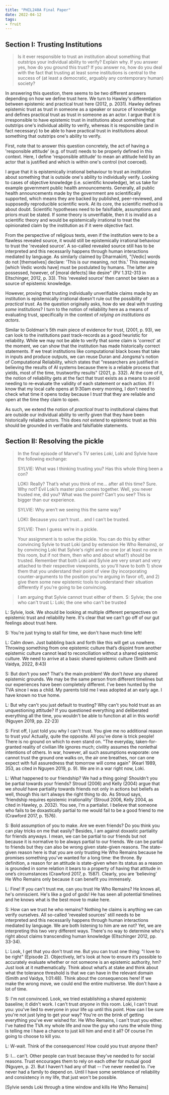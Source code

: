 ```yaml
---
title: "PHIL240A Final Paper"
date: 2022-04-12
tags:
- fruit
---
```


## Section I: Trusting Institutions
> Is it ever responsible to trust an institution about something that outstrips your individual ability to verify? Explain why. If you answer yes, how do you ground this trust? If you answer no, how do you deal with the fact that trusting at least some institutions is central to the success of (at least a democratic, arguably any contemporary human) society?

In answering this question, there seems to be two different answers depending on how we define trust here. We turn to Hawley's differentiation between epistemic and practical trust here (2012, p. 2031). Hawley defines epistemic trust as trust in someone as a speaker or source of knowledge and defines practical trust as trust in someone as an actor. I argue that it is irresponsible to have epistemic trust in institutions about something that outstrips one's individual ability to verify, whereas it is responsible (and in fact necessary) to be able to have practical trust in institutions about something that outstrips one's ability to verify.

First, note that to answer this question concretely, the act of having a 'responsible attitude' (e.g. of trust) needs to be properly defined in this context. Here, I define 'responsible attitude' to mean an attitude held by an actor that is justified and which is within one's control (not coerced).

I argue that it is epistemically irrational behaviour to trust an institution about something that is outside one's ability to individually verify. Looking to cases of objective knowledge (i.e. scientific knowledge), let us take for example government public health announcements. Generally, all public health announcements made by the government are scientifically supported, which means they are backed by published, peer-reviewed, and supposedly reproducible scientific work. At its core, the scientific method is about doubt. Scientific hypotheses need to be falsifiable, assumptions and priors must be stated. If some theory is unverifiable, then it is invalid as a scientific theory and would be epistemically irrational to treat the opinionated claim by the institution as if it were objective fact.

From the perspective of religious texts, even if the institution were to be a flawless revealed source, it would still be epistemically irrational behaviour to trust the 'revealed source'. A so-called revealed source still has to be interpreted and this necessarily happens through human interactions mediated by language. As similarly claimed by Dharmakīrti, "[Vedic] words do not [themselves] declare: 'This is our meaning, not this.' This meaning [which Vedic words have] must be postulated by humans. The latter are possessed, however, of [moral defects] like desire" (PV 1.312-313 in Eltschinger, 2012, p. 33). This 'revealed source' then cannot be taken as a source of epistemic knowledge.

However, proving that trusting individually unverifiable claims made by an institution is epistemically irrational doesn't rule out the possibility of *practical trust.* As the question originally asks, how do we deal with trusting *some* institutions? I turn to the notion of reliability here as a means of evaluating trust, specifically in the context of *relying on institutions as actors*.

Similar to Goldman's 5th main piece of evidence for trust, (2001, p. 93), we can look to the institutions past track-records as a good heuristic for reliability. While we may not be able to verify that some claim is 'correct' at the moment, we can show that the institution has made historically correct statements. If we treat institutions like computational black boxes that take in inputs and produce outputs, we can reuse Duran and Jongsma's notion of Computational Reliability, which states that "researchers are justified in believing the results of AI systems because there is a reliable process that yields, most of the time, trustworthy results" (2021, p. 332). At the core of it, the notion of reliability gets at the fact that trust exists as a means to avoid needing to re-evaluate the validity of each statement or each action. If I know that my local cafe opens at 9:30am every morning, I don't need to check what time it opens today because I *trust* that they are reliable and open at the time they claim to open.

As such, we extend the notion of *practical trust* to institutional claims that are outside our individual ability to verify given that they have been historically reliable actors. This does *not* extend to epistemic trust as this should be grounded in verifiable and falsifiable statements.

## Section II: Resolving the pickle
> In the final episode of Marvel's TV series _Loki_, Loki and Sylvie have the following exchange:
> 
> SYLVIE: What was I thinking trusting you? Has this whole thing been a con?
> 
> LOKI: Really? That’s what you think of me… after all this time? Sure. Why not? Evil Loki’s master plan comes together. Well, you never trusted me, did you? What was the point? Can’t you see? This is bigger than our experience.
> 
> SYLVIE: Why aren’t we seeing this the same way?
> 
> LOKI: Because you can’t trust… and I can’t be trusted.
> 
> SYLVIE: Then I guess we’re in a pickle.
> 
> Your assignment is to solve the pickle. You can do this by either convincing Sylvie to trust Loki (and by extension He Who Remains), or by convincing Loki that Sylvie's right and no one (or at least no one in this room, but if not them, then who and about what?) should be trusted. Remember that both Loki and Sylvie are very smart and very attached to their respective viewpoints, so you'll have to both 1) show them that you understand their point of view (by incorporating counter-arguments to the position you're arguing in favor of), and 2) give them some new epistemic tools to understand their situation differently if you're going to be convincing.


> I am arguing that Sylvie cannot trust either of them.
> S: Sylvie; the one who can't trust
> L: Loki; the one who can't be trusted

L: Sylvie, look. We should be looking at multiple different perspectives on epistemic trust and reliability here. It's clear that we can't go off of our gut feelings about trust here.

S: You're just trying to stall for time, we don't have much time left!

L: Calm down. Just babbling back and forth like this will get us nowhere. Throwing something from one epistemic culture that’s disjoint from another epistemic culture cannot lead to reconciliation without a shared epistemic culture. We need to arrive at a basic shared epistemic culture (Smith and Vaidya, 2022, 8:43)

S: But don't you see? That's the main problem! We don't *have* any shared epistemic grounds. We may be the same person from different timelines but our experiences have been completely different. I've been hunted by the TVA since I was a child. My parents told me I was adopted at an early age. I have known no true home.

L: But why can't you just default to trusting? Why can't you hold trust as an unquestioning attitude? If you questioned everything and deliberated everything all the time, you wouldn't be able to function at all in this world! (Nguyen 2019, pp. 22-23)

S: First off, I just told you why I can't trust. You give me no additional reason to trust you! Actually, quite the opposite. All you've done is trick people! There is no ground on which to even stand on. "The everyday, taken-for-granted reality of civilian life ignores much; civility assumes the nonlethal intentions of others. In war, however, all such assumptions evaporate: one cannot trust the ground one walks on, the air one breathes, nor can one expect with full assuredness that tomorrow will come again" (Kearl 1989, 353, as cited in Nguyen 2019, p. 9). We are in a war right now, Loki.

L: What happened to our friendship? We had a thing going! Shouldn't you be partial towards your friends? Stroud (2006) and Kelly (2004) argue that we _should_ have partiality towards friends not only in actions but beliefs as well, though this isn’t always the right thing to do. As Stroud says, ‘friendship requires epistemic irrationality’ (Stroud 2006, Kelly 2004, as cited in Hawley, p. 2032). You see, I'm a partialist. I believe that someone who fails to be doxastically partial to me would fail to be a good friend to me (Crawford 2017, p. 1576).

S: Bold assumption of you to make. Are we even friends? Do you think you can play tricks on me that easily? Besides, I am against doxastic partiality for friends anyways. I mean, we can be partial to our friends but not because it is normative to be always partial to our friends. We can be partial to friends but they can also be wrong given state-given reasons. The state-given reason here is that you are only trusting He Who Remains because he promises something you've wanted for a long time: the throne. By definition, a reason for an attitude is state-given when its status as a reason is grounded in some relation it bears to a property of having that attitude in one’s circumstances (Crawford 2017, p. 1587). Clearly, you are 'believing' He Who Remains only because it can benefit you immensely. 

L: Fine! If you can't trust me, can you trust He Who Remains? He knows all, he's omniscient. He's like a god of gods! He has seen all potential timelines and he knows what is the best move to make here.

S: How can we trust he who remains? Nothing he claims is anything we can verify ourselves. All so-called 'revealed sources' still needs to be interpreted and this necessarily happens through human interactions mediated by language. We are both listening to him are we not? Yet, we are interpreting this two very different ways. There's no way to determine who's right about claims transcending human knowledge (Eltschinger 2012, pp. 33-34).

L: Look, I get that you don't trust me. But you can trust one thing: "I love to be right" (Episode 2).  Objectively, let's look at how to ensure it’s possible to accurately evaluate whether or not someone is an epistemic authority, hm? Just look at it mathematically. Think about what’s at stake and think about what the tolerance threshold is that we can have in the relevant domain (Smith and Vaidya, 1:01:48). Think about the consequences here! If we make the wrong move, we could end the entire multiverse. We don't have a lot of time.

S: I'm not convinced. Look, we tried establishing a shared epistemic baseline; it didn't work. I can't trust *anyone* in this room. Loki, I can't trust you: you've lied to everyone in your life up until this point. How can I be sure you're not just lying to get your way? You're on the brink of getting everything you've ever wished for. He Who Remains, I can't trust you either. I've hated the TVA my whole life and now the guy who runs the whole thing is telling me I have a chance to just kill him and end it all? Of course I'm going to choose to kill you.

L: W-wait. Think of the consequences! How could you trust *anyone* then?

S: I... can't. Other people can trust because they've needed to for social reasons. Trust encourages them to rely on each other for mutual good (Nguyen, p. 2). But I haven't had any of that -- I've never needed to. I've never had a family to depend on. Until I have some semblance of reliability and consistency in my life, that just won't be possible.

[Sylvie sends Loki through a time window and kills He Who Remains]